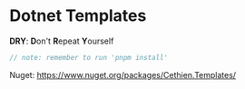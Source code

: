 # Dotnet Templates

**DRY**: **D**on't **R**epeat **Y**ourself

```csharp
// note: remember to run 'pnpm install'
```

Nuget: https://www.nuget.org/packages/Cethien.Templates/
